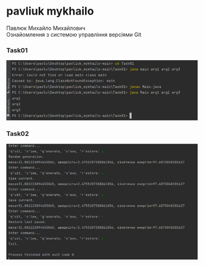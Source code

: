 # pavliuk mykhailo
Павлюк Михайло Михайлович 
<br/>
Ознайомлення з системою управління версіями Git
<br/>
### Task01

![Image alt](https://github.com/m1r4sh/pavliuk_mykhailo/blob/main/progrram.png)
### Task02
![Image alt](https://github.com/m1r4sh/pavliuk_mykhailo/blob/main/prorgam2.png)

